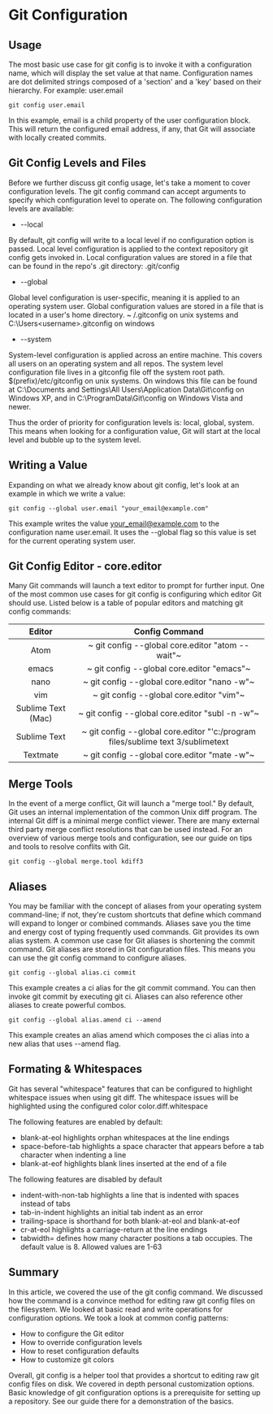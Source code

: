 # Git Configuration

## Usage

The most basic use case for git config is to invoke it with a configuration name, which will display the set value at that name. Configuration names are dot delimited strings composed of a 'section' and a 'key' based on their hierarchy. For example: user.email
```
git config user.email
```
In this example, email is a child property of the user configuration block. This will return the configured email address, if any, that Git will associate with locally created commits.

## Git Config Levels and Files

Before we further discuss git config usage, let's take a moment to cover configuration levels. The git config command can accept arguments to specify which configuration level to operate on. The following configuration levels are available:

- --local
  
By default, git config will write to a local level if no configuration option is passed. Local level configuration is applied to the context repository git config gets invoked in. Local configuration values are stored in a file that can be found in the repo's .git directory: .git/config
 
- --global
  
Global level configuration is user-specific, meaning it is applied to an operating system user. Global configuration values are stored in a file that is located in a user's home directory. ~ /.gitconfig on unix systems and C:\Users\<username>\.gitconfig on windows
 

- --system
  
System-level configuration is applied across an entire machine. This covers all users on an operating system and all repos. The system level configuration file lives in a gitconfig file off the system root path. $(prefix)/etc/gitconfig on unix systems. On windows this file can be found at C:\Documents and Settings\All Users\Application Data\Git\config on Windows XP, and in C:\ProgramData\Git\config on Windows Vista and newer.

Thus the order of priority for configuration levels is: local, global, system. This means when looking for a configuration value, Git will start at the local level and bubble up to the system level.

## Writing a Value

Expanding on what we already know about git config, let's look at an example in which we write a value:
```
git config --global user.email "your_email@example.com"
```
This example writes the value your_email@example.com to the configuration name user.email. It uses the --global flag so this value is set for the current operating system user.

## Git Config Editor - core.editor

Many Git commands will launch a text editor to prompt for further input. One of the most common use cases for git config is configuring which editor Git should use. Listed below is a table of popular editors and matching git config commands:

|       Editor       |                                 Config Command                                  |
| :----------------: | :-----------------------------------------------------------------------------: |
|        Atom        |                ~ git config --global core.editor "atom --wait"~                 |
|       emacs        |                   ~ git config --global core.editor "emacs"~                    |
|        nano        |                  ~ git config --global core.editor "nano -w"~                   |
|        vim         |                    ~ git config --global core.editor "vim"~                     |
| Sublime Text (Mac) |                 ~ git config --global core.editor "subl -n -w"~                 |
|    Sublime Text    | ~ git config --global core.editor "'c:/program files/sublime text 3/sublimetext |
|      Textmate      |                  ~ git config --global core.editor "mate -w"~                   |

## Merge Tools

In the event of a merge conflict, Git will launch a "merge tool." By default, Git uses an internal implementation of the common Unix diff program. The internal Git diff is a minimal merge conflict viewer. There are many external third party merge conflict resolutions that can be used instead. For an overview of various merge tools and configuration, see our guide on tips and tools to resolve conflits with Git.
```
git config --global merge.tool kdiff3
```

## Aliases

You may be familiar with the concept of aliases from your operating system command-line; if not, they're custom shortcuts that define which command will expand to longer or combined commands. Aliases save you the time and energy cost of typing frequently used commands. Git provides its own alias system. A common use case for Git aliases is shortening the commit command. Git aliases are stored in Git configuration files. This means you can use the git config command to configure aliases.

```
git config --global alias.ci commit
```
This example creates a ci alias for the git commit command. You can then invoke git commit by executing git ci. Aliases can also reference other aliases to create powerful combos.
```
git config --global alias.amend ci --amend
```
This example creates an alias amend which composes the ci alias into a new alias that uses --amend flag.

## Formating & Whitespaces

Git has several "whitespace" features that can be configured to highlight whitespace issues when using git diff. The whitespace issues will be highlighted using the configured color color.diff.whitespace

The following features are enabled by default:

- blank-at-eol highlights orphan whitespaces at the line endings
- space-before-tab highlights a space character that appears before a tab character when indenting a line
- blank-at-eof highlights blank lines inserted at the end of a file

The following features are disabled by default

- indent-with-non-tab highlights a line that is indented with spaces instead of tabs
- tab-in-indent highlights an initial tab indent as an error
- trailing-space is shorthand for both blank-at-eol and blank-at-eof
- cr-at-eol highlights a carriage-return at the line endings
- tabwidth=<n> defines how many character positions a tab occupies. The default value is 8. Allowed values are 1-63

## Summary

In this article, we covered the use of the git config command. We discussed how the command is a convince method for editing raw git config files on the filesystem. We looked at basic read and write operations for configuration options. We took a look at common config patterns:

- How to configure the Git editor
- How to override configuration levels
- How to reset configuration defaults
- How to customize git colors
  
Overall, git config is a helper tool that provides a shortcut to editing raw git config files on disk. We covered in depth personal customization options. Basic knowledge of git configuration options is a prerequisite for setting up a repository. See our guide there for a demonstration of the basics.